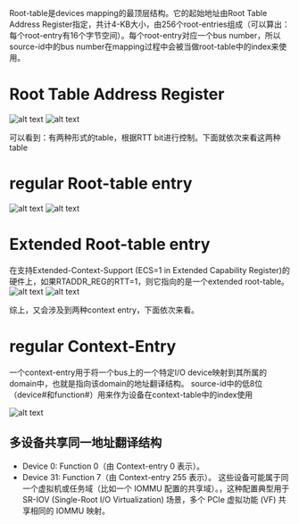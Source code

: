 Root-table是devices mapping的最顶层结构。它的起始地址由Root Table Address Register指定，共计4-KB大小，由256个root-entries组成（可以算出：每个root-entry有16个字节空间）。每个root-entry对应一个bus number，所以source-id中的bus number在mapping过程中会被当做root-table中的index来使用。

# Root Table Address Register
![alt text](../../medias/images_0/dmar--root_table_image.png)
![alt text](../../medias/images_0/dmar--root_table_image-1.png)

可以看到：有两种形式的table，根据RTT bit进行控制。下面就依次来看这两种table

# regular Root-table entry
![alt text](../../medias/images_0/dmar--root_table_image-2.png)
![alt text](../../medias/images_0/dmar--root_table_image-3.png)

# Extended Root-table entry
在支持Extended-Context-Support (ECS=1 in Extended Capability Register)的硬件上，如果RTADDR_REG的RTT=1，则它指向的是一个extended root-table。
![alt text](../../medias/images_0/dmar--root_table_image-4.png)
![alt text](../../medias/images_0/dmar--root_table_image-5.png)

综上，又会涉及到两种context entry，下面依次来看。
# regular Context-Entry
一个context-entry用于将一个bus上的一个特定I/O device映射到其所属的domain中，也就是指向该domain的地址翻译结构。
source-id中的低8位（device#和function#）用来作为设备在context-table中的index使用


![alt text](../../medias/images_0/dmar--root_table_image-6.png)

## 多设备共享同一地址翻译结构
- Device 0: Function 0（由 Context-entry 0 表示）。
- Device 31: Function 7（由 Context-entry 255 表示）。
这些设备可能属于同一个虚拟机或任务域（比如一个 IOMMU 配置的共享域）。，这种配置典型用于 SR-IOV (Single-Root I/O Virtualization) 场景，多个 PCIe 虚拟功能 (VF) 共享相同的 IOMMU 映射。